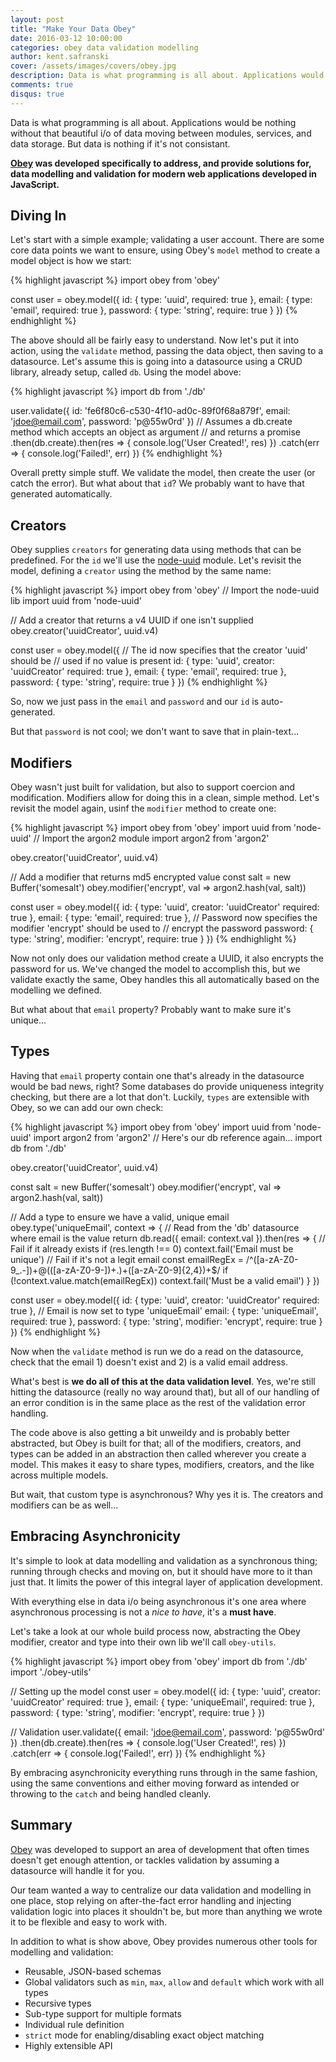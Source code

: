 ```yaml
---
layout: post
title: "Make Your Data Obey"
date: 2016-03-12 10:00:00
categories: obey data validation modelling
author: kent.safranski
cover: /assets/images/covers/obey.jpg
description: Data is what programming is all about. Applications would be nothing without that beautiful i/o of data moving between modules, services, and data storage. But data is nothing if it's not consistant.
comments: true
disqus: true
---
```


Data is what programming is all about. Applications would be nothing without that beautiful i/o of data moving between modules, services, and data storage. But data is nothing if it's not consistant.

**[Obey](https://github.com/TechnologyAdvice/obey) was developed specifically to address, and provide solutions for, data modelling and validation for modern web applications developed in JavaScript.**

## Diving In

Let's start with a simple example; validating a user account. There are some core data points we want to ensure, using Obey's `model` method to create a model object is how we start:

{% highlight javascript %}
import obey from 'obey'

const user = obey.model({
    id: { type: 'uuid', required: true },
    email: { type: 'email', required: true },
    password: { type: 'string', require: true }
})
{% endhighlight %}

The above should all be fairly easy to understand. Now let's put it into action, using the `validate` method, passing the data object, then saving to a datasource. Let's assume this is going into a datasource using a CRUD library, already setup, called `db`. Using the model above:

{% highlight javascript %}
import db from './db'

user.validate({
    id: 'fe6f80c6-c530-4f10-ad0c-89f0f68a879f',
    email: 'jdoe@email.com',
    password: 'p@55w0rd'
})
// Assumes a db.create method which accepts an object as argument
// and returns a promise
.then(db.create).then(res => {
    console.log('User Created!', res)
})
.catch(err => {
    console.log('Failed!', err)
})
{% endhighlight %}

Overall pretty simple stuff. We validate the model, then create the user (or catch the error). But what about that `id`? We probably want to have that generated automatically.

## Creators

Obey supplies `creators` for generating data using methods that can be predefined. For the `id` we'll use the [node-uuid](https://www.npmjs.com/package/node-uuid) module. Let's revisit the model, defining a `creator` using the method by the same name:

{% highlight javascript %}
import obey from 'obey'
// Import the node-uuid lib
import uuid from 'node-uuid'

// Add a creator that returns a v4 UUID if one isn't supplied
obey.creator('uuidCreator', uuid.v4)

const user = obey.model({
    // The id now specifies that the creator 'uuid' should be 
    // used if no value is present
    id: { type: 'uuid', creator: 'uuidCreator' required: true },
    email: { type: 'email', required: true },
    password: { type: 'string', require: true }
})
{% endhighlight %}

So, now we just pass in the `email` and `password` and our `id` is auto-generated.

But that `password` is not cool; we don't want to save that in plain-text...

## Modifiers

Obey wasn't just built for validation, but also to support coercion and modification. Modifiers allow for doing this in a clean, simple method. Let's revisit the model again, usinf the `modifier` method to create one:

{% highlight javascript %}
import obey from 'obey'
import uuid from 'node-uuid'
// Import the argon2 module
import argon2 from 'argon2'

obey.creator('uuidCreator', uuid.v4)

// Add a modifier that returns md5 encrypted value
const salt = new Buffer('somesalt')
obey.modifier('encrypt', val => argon2.hash(val, salt))

const user = obey.model({
    id: { type: 'uuid', creator: 'uuidCreator' required: true },
    email: { type: 'email', required: true },
    // Password now specifies the modifier 'encrypt' should be used to
    // encrypt the password
    password: { type: 'string', modifier: 'encrypt', require: true }
})
{% endhighlight %}

Now not only does our validation method create a UUID, it also encrypts the password for us. We've changed the model to accomplish this, but we validate exactly the same, Obey handles this all automatically based on the modelling we defined.

But what about that `email` property? Probably want to make sure it's unique...

## Types

Having that `email` property contain one that's already in the datasource would be bad news, right? Some databases do provide uniqueness integrity checking, but there are a lot that don't. Luckily, `types` are extensible with Obey, so we can add our own check:

{% highlight javascript %}
import obey from 'obey'
import uuid from 'node-uuid'
import argon2 from 'argon2'
// Here's our db reference again...
import db from './db'

obey.creator('uuidCreator', uuid.v4)

const salt = new Buffer('somesalt')
obey.modifier('encrypt', val => argon2.hash(val, salt))

// Add a type to ensure we have a valid, unique email
obey.type('uniqueEmail', context => {
    // Read from the 'db' datasource where email is the value
    return db.read({ email: context.val }).then(res => {
        // Fail if it already exists
        if (res.length !== 0) context.fail('Email must be unique')
        // Fail if it's not a legit email
        const emailRegEx = /^([a-zA-Z0-9_\.\-])+\@(([a-zA-Z0-9\-])+\.)+([a-zA-Z0-9]{2,4})+$/
        if (!context.value.match(emailRegEx)) context.fail('Must be a valid email')
    }
})

const user = obey.model({
    id: { type: 'uuid', creator: 'uuidCreator' required: true },
    // Email is now set to type 'uniqueEmail'
    email: { type: 'uniqueEmail', required: true },
    password: { type: 'string', modifier: 'encrypt', require: true }
})
{% endhighlight %}

Now when the `validate` method is run we do a read on the datasource, check that the email 1) doesn't exist and 2) is a valid email address.

What's best is **we do all of this at the data validation level**. Yes, we're still hitting the datasource (really no way around that), but all of our handling of an error condition is in the same place as the rest of the validation error handling.

The code above is also getting a bit unweildy and is probably better abstracted, but Obey is built for that; all of the modifiers, creators, and types can be added in an abstraction then called wherever you create a model. This makes it easy to share types, modifiers, creators, and the like across multiple models.

But wait, that custom type is asynchronous? Why yes it is. The creators and modifiers can be as well...

## Embracing Asynchronicity

It's simple to look at data modelling and validation as a synchronous thing; running through checks and moving on, but it should have more to it than just that. It limits the power of this integral layer of application development.

With everything else in data i/o being asynchronous it's one area where asynchronous processing is not a _nice to have_, it's a **must have**.

Let's take a look at our whole build process now, abstracting the Obey modifier, creator and type into their own lib we'll call `obey-utils`.

{% highlight javascript %}
import obey from 'obey'
import db from './db'
import './obey-utils'

// Setting up the model
const user = obey.model({
    id: { type: 'uuid', creator: 'uuidCreator' required: true },
    email: { type: 'uniqueEmail', required: true },
    password: { type: 'string', modifier: 'encrypt', require: true }
})

// Validation
user.validate({
    email: 'jdoe@email.com',
    password: 'p@55w0rd'
})
.then(db.create).then(res => {
    console.log('User Created!', res)
})
.catch(err => {
    console.log('Failed!', err)
})
{% endhighlight %}

By embracing asynchronicity everything runs through in the same fashion, using the same conventions and either moving forward as intended or throwing to the `catch` and being handled cleanly.

## Summary

[Obey](https://github.com/TechnologyAdvice/obey) was developed to support an area of development that often times doesn't get enough attention, or tackles validation by assuming a datasource will handle it for you.

Our team wanted a way to centralize our data validation and modelling in one place, stop relying on after-the-fact error handling and injecting validation logic into places it shouldn't be, but more than anything we wrote it to be flexible and easy to work with.

In addition to what is show above, Obey provides numerous other tools for modelling and validation:

* Reusable, JSON-based schemas
* Global validators such as `min`, `max`, `allow` and `default` which work with all types
* Recursive types
* Sub-type support for multiple formats
* Individual rule definition
* `strict` mode for enabling/disabling exact object matching
* Highly extensible API